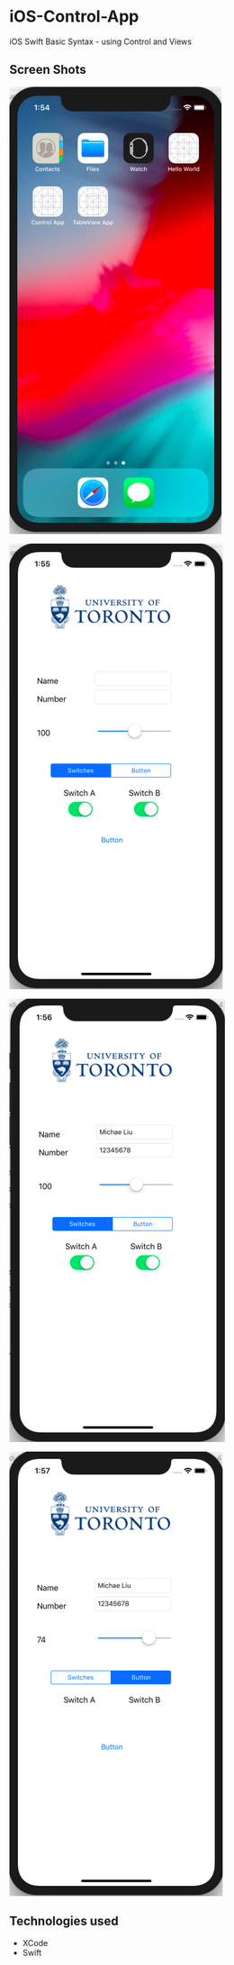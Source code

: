 # iOS-Control-App
iOS Swift Basic Syntax - using Control and Views



## Screen Shots

![Screen shot](screen1.png)


![Screen shot](screen2.png)


![Screen shot](screen3.png)


![Screen shot](screen4.png)


## Technologies used
- XCode
- Swift
